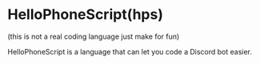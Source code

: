 # HelloPhoneScript(hps)
(this is not a real coding language just make for fun)

HelloPhoneScript is a language that can let you code a Discord bot easier.
